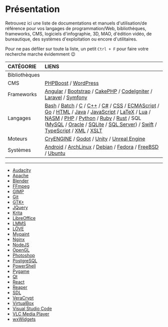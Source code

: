 # Présentation

Retrouvez ici une liste de documentations et manuels d'utilisation/de référence pour vos langages de programmation/Web, bibliothèques, frameworks, CMS, logiciels d'infographie, 3D, MAO, d'édition vidéo, de bureautique, des systèmes d'exploitation ou encore d'utilitaires.

Pour ne pas défiler sur toute la liste, un petit `Ctrl + F` pour faire votre recherche marche évidemment 😉

|CATÉGORIE|LIENS|
|:--|:--|
|Bibliothèques||
|CMS|[PHPBoost](https://www.phpboost.com/wiki/wiki.php) / [WordPress](https://codex.wordpress.org/fr:Accueil)|
|Frameworks|[Angular](https://angular.io/docs) / [Bootstrap](https://getbootstrap.com/docs/4.3) / [CakePHP](https://book.cakephp.org/3.0/fr/index.html) / [CodeIgniter](https://codeigniter.com/docs) / [Laravel](https://laravel.com/docs/5.8) / [Symfony](https://symfony.com/doc)|
|Langages|[Bash](https://www.gnu.org/software/bash/manual/bashref.html) / [Batch](https://docs.microsoft.com/en-us/azure/batch) / [C](https://fr.cppreference.com/w/c) / [C++](https://fr.cppreference.com) / [C#](https://docs.microsoft.com/fr-fr/dotnet/csharp/index) / [CSS](https://www.w3.org/TR/css-color-4) / [ECMAScript](http://www.ecma-international.org/publications/standards/Ecma-262.htm) / [Go](https://golang.org/doc) / [HTML](https://www.w3.org/TR/html) / [Java](https://docs.oracle.com/en/java/javase/index.html) / [JavaScript](https://developer.mozilla.org/fr/docs/Web/JavaScript/Reference) / [LaTeX](https://www.latex-project.org/help/documentation) / [Lua](https://www.lua.org/docs.html) / [NASM](https://www.nasm.us/doc) / [PHP](https://www.php.net/manual/fr/index.php) / [Python](https://docs.python.org/3) / [Ruby](https://ruby-doc.org) / [Rust](https://doc.rust-lang.org) / SQL ([MySQL](https://dev.mysql.com/doc/refman/8.0/en) / [Oracle](https://docs.oracle.com/cd/B19306_01/index.htm) / [SQLite](https://sqlite.org/docs.html) / [SQL Server](https://docs.microsoft.com/fr-fr/sql)) / [Swift](https://swift.org/documentation) / [TypeScript](https://www.typescriptlang.org/docs) / [XML](https://www.w3.org/TR/xml) / [XSLT](https://www.w3.org/TR/xslt-30)|
|Moteurs|[CryENGINE](https://docs.cryengine.com/display/CEMANUAL/CRYENGINE+V+Manual) / [Godot](http://docs.godotengine.org/en/3.1) / [Unity](https://docs.unity3d.com/Manual/index.html) / [Unreal Engine](https://docs.unrealengine.com/en-us)|
|Systèmes|[Android](https://developer.android.com/docs) / [ArchLinux](https://wiki.archlinux.fr) / [Debian](https://www.debian.org/doc/index.fr.html) / [Fedora](https://doc.fedora-fr.org/wiki/Accueil) / [FreeBSD](https://www.freebsd.org/doc/fr/books/handbook) / [Ubuntu](https://doc.ubuntu-fr.org)|

---

+ [Audacity](https://manual.audacityteam.org/index.html)
+ [Apache](https://httpd.apache.org/docs/2.2/fr)
+ [Blender](https://docs.blender.org)
+ [FFmpeg](https://ffmpeg.org/documentation.html)
+ [GIMP](https://docs.gimp.org/2.10/fr)
+ [Git](https://git-scm.com/doc)
+ [GTK+](https://www.gtk.org/documentation.php)
+ [JQuery](https://api.jquery.com)
+ [Krita](https://docs.krita.org/fr/index.html)
+ [LibreOffice](https://wiki.documentfoundation.org/Documentation/fr)
+ [LMMS](https://lmms.io/documentation)
+ [LÖVE](https://love2d.org/wiki/love_(Fran%C3%A7ais))
+ [Mypaint](https://github.com/mypaint/mypaint/wiki/Documentation)
+ [Nginx](https://nginx.org/en/docs)
+ [NodeJS](https://nodejs.org/en/docs)
+ [OpenGL](https://www.opengl.org/documentation)
+ [Photoshop](https://helpx.adobe.com/content/dam/help/en/pdf/photoshop_reference.pdf)
+ [PostgreSQL](https://docs.postgresql.fr)
+ [PowerShell](https://docs.microsoft.com/fr-fr/powershell)
+ [Pygame](https://www.pygame.org/docs)
+ [Qt](https://doc.qt.io)
+ [React](https://reactjs.org/docs)
+ [Reaper](https://www.reaper.fm/userguide.php)
+ [SDL](https://wiki.libsdl.org)
+ [VeraCrypt](https://www.veracrypt.fr/en/Documentation.html)
+ [VirtualBox](https://www.virtualbox.org/wiki/Documentation)
+ [Visual Studio Code](https://code.visualstudio.com/Docs)
+ [VLC Media Player](https://www.videolan.org/doc)
+ [wxWidgets](https://www.wxwidgets.org/docs)
